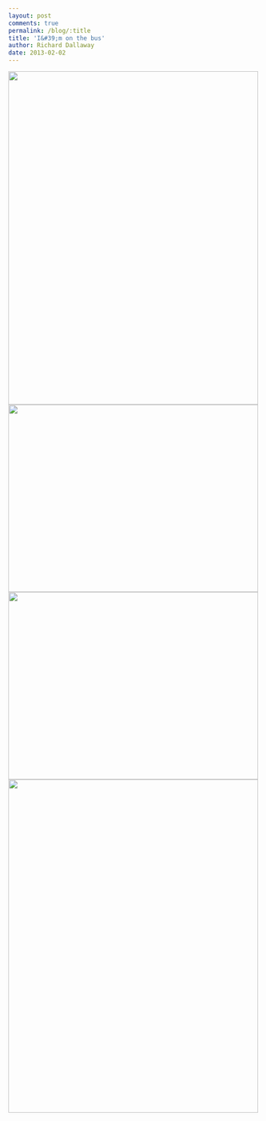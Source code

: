 ```yaml
---
layout: post
comments: true
permalink: /blog/:title
title: 'I&#39;m on the bus'
author: Richard Dallaway
date: 2013-02-02
---
```


<div><a href="//static.skitters.dallaway.com/KIMG_20130202_134748.jpg"><img width="500" src="//static.skitters.dallaway.com/KIMG_20130202_134748.jpg.500.jpg" height="667"></a></div><div><a href="//static.skitters.dallaway.com/WIMG_20130202_134502.jpg"><img width="500" src="//static.skitters.dallaway.com/WIMG_20130202_134502.jpg.500.jpg" height="375"></a></div><div><a href="//static.skitters.dallaway.com/AIMG_20130202_134458.jpg"><img width="500" src="//static.skitters.dallaway.com/AIMG_20130202_134458.jpg.500.jpg" height="375"></a></div><div><a href="//static.skitters.dallaway.com/GIMG_20130202_134806.jpg"><img width="500" src="//static.skitters.dallaway.com/GIMG_20130202_134806.jpg.500.jpg" height="667"></a></div>


     
    
